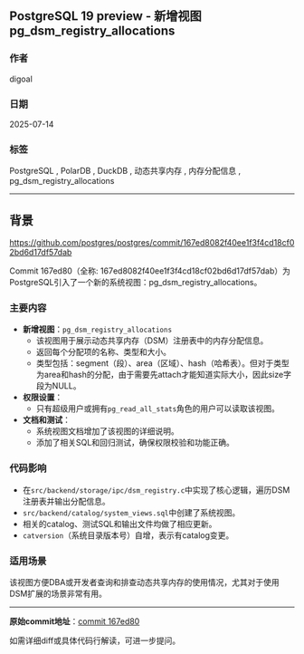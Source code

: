 ## PostgreSQL 19 preview - 新增视图pg_dsm_registry_allocations    
                            
### 作者                            
digoal                            
                            
### 日期                            
2025-07-14                            
                            
### 标签                            
PostgreSQL , PolarDB , DuckDB , 动态共享内存 , 内存分配信息 , pg_dsm_registry_allocations      
                            
----                            
                            
## 背景                 
https://github.com/postgres/postgres/commit/167ed8082f40ee1f3f4cd18cf02bd6d17df57dab              
            
Commit 167ed80（全称: 167ed8082f40ee1f3f4cd18cf02bd6d17df57dab）为PostgreSQL引入了一个新的系统视图：pg_dsm_registry_allocations。  
  
### 主要内容  
- **新增视图**：`pg_dsm_registry_allocations`  
  - 该视图用于展示动态共享内存（DSM）注册表中的内存分配信息。  
  - 返回每个分配项的名称、类型和大小。  
  - 类型包括：segment（段）、area（区域）、hash（哈希表）。但对于类型为area和hash的分配，由于需要先attach才能知道实际大小，因此size字段为NULL。  
- **权限设置**：  
  - 只有超级用户或拥有`pg_read_all_stats`角色的用户可以读取该视图。  
- **文档和测试**：  
  - 系统视图文档增加了该视图的详细说明。  
  - 添加了相关SQL和回归测试，确保权限校验和功能正确。  
  
### 代码影响  
- 在`src/backend/storage/ipc/dsm_registry.c`中实现了核心逻辑，遍历DSM注册表并输出分配信息。  
- `src/backend/catalog/system_views.sql`中创建了系统视图。  
- 相关的catalog、测试SQL和输出文件均做了相应更新。  
- `catversion`（系统目录版本号）自增，表示有catalog变更。  
  
### 适用场景  
该视图方便DBA或开发者查询和排查动态共享内存的使用情况，尤其对于使用DSM扩展的场景非常有用。  
  
---  
**原始commit地址**：[commit 167ed80](https://github.com/postgres/postgres/commit/167ed8082f40ee1f3f4cd18cf02bd6d17df57dab)  
  
如需详细diff或具体代码行解读，可进一步提问。  
     
